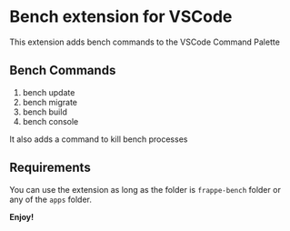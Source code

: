 # Bench extension for VSCode

This extension adds bench commands to the VSCode Command Palette

## Bench Commands

1. bench update
1. bench migrate
1. bench build
1. bench console

It also adds a command to kill bench processes

## Requirements

You can use the extension as long as the folder is `frappe-bench` folder or any of the `apps` folder.

**Enjoy!**